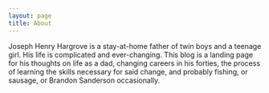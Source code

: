 ```yaml
---
layout: page
title: About
---
```


Joseph Henry Hargrove is a stay-at-home father of twin boys and a teenage girl. His life is complicated and ever-changing. This blog is a landing page for his thoughts on life as a dad, changing careers in his forties, the process of learning the skills necessary for said change, and probably fishing, or sausage, or Brandon Sanderson occasionally.
